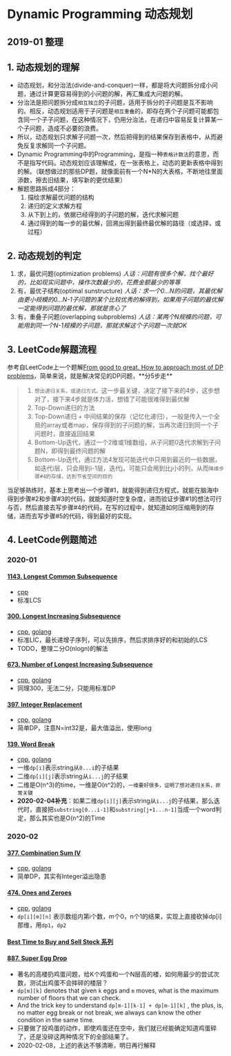 # Dynamic Programming 动态规划

## 2019-01 整理

## 1. 动态规划的理解

- 动态规划，和分治法(divide-and-conquer)一样，都是将大问题拆分成小问题，通过计算更容易得到的小问题的解，再汇集成大问题的解。
- 分治法是把问题拆分成`相互独立`的子问题，适用于拆分的子问题是互不影响的。相反，动态规划适用于子问题是`相互重叠`的，即存在两个子问题可能都包含同一个子子问题，在这种情况下，仍用分治法，在递归中容易反复计算某一个子问题，造成不必要的浪费。
- 所以，动态规划只求解子问题一次，然后把得到的结果保存到表格中，从而避免反复求解同一个子问题。
- Dynamic Programming中的Programming，是指一种`表格计数法`的意思，而不是指写代码。动态规划应该理解成，在一张表格上，动态的更新表格中得到的解。（联想做过的那些DP题，就像面前有一个N*N的大表格，不断地往里面添数，擦去旧结果，填写新的更优结果）
- 解题思路拆成4部分：
    1. 描绘求解最优问题的结构
    2. 递归的定义求解方程
    3. 从下到上的，依据已经得到的子问题的解，迭代求解问题
    4. 通过得到的每一步的最优解，回溯出得到最终最优解的路径（或选择，或过程）


## 2. 动态规划的判定

1. 求，最优问题(optimization problems) *人话：问题有很多个解，找个最好的，比如现实问题中，操作次数最少的，花费金额最少的等等*
2. 有，最优子结构(optimal sunstructure) *人话：求一个0...N的问题，其最优解由更小规模的0...N-1子问题的某个比较优秀的解得到，如果用子问题的最优解一定能得到问题的最优解，那就是贪心了*
3. 有，重叠子问题(overlapping subproblems) *人话：某两个N规模的问题，可能用到同一个N-1规模的子问题，那就求解这个子问题一次就OK*

## 3. LeetCode解题流程

参考自LeetCode上一个题解[From good to great. How to approach most of DP problems](https://leetcode.com/problems/house-robber/discuss/156523/From-good-to-great.-How-to-approach-most-of-DP-problems.)，简单来说，就是解决常见的DP问题，**分5步走**

> 1. `想出递归关系，或递归方式。`这一步最关键，决定了接下来的4步，这步想对了，接下来4步就是体力活，想错了可能很难得到最优解
> 2. Top-Down递归的方法
> 3. Top-Down递归 + 中间结果的保存（记忆化递归），一般是传入一个全局的array或者map，保存得到的子问题的解，当再次递归到同一个子问题时，直接返回结果
> 4. Bottom-Up迭代，通过一个2维或1维数组，从子问题0迭代求解到子问题N，即得到最终问题的解
> 5. Bottom-Up迭代，通过方法4发现可能迭代中只用到最近的一些数据，如迭代i层，只会用到i-1层，迭代j，可能只会用到比j小的列，从而`降维步骤#4的存储，达到节省空间的目的`

当足够熟练时，基本上思考出一个步骤#1，就能得到递归方程式，就能在脑海中得到步骤#2和步骤#3的代码，就能知道时空复杂度，进而验证步骤#1的想法可行与否，然后直接去写步骤#4的代码，在写的过程中，就知道如何压缩用到的存储，进而去写步骤#5的代码，得到最好的实现。

## 4. LeetCode例题简述

### 2020-01

#### [1143. Longest Common Subsequence](https://leetcode.com/problems/longest-common-subsequence/)

- [cpp](https://github.com/xfmeng17/leetcode/blob/master/cpp/1143.cpp)
- 标准LCS

#### [300. Longest Increasing Subsequence](https://leetcode.com/problems/longest-increasing-subsequence/)

- [cpp](https://github.com/xfmeng17/leetcode/blob/master/cpp/0300.cpp), [golang](https://github.com/xfmeng17/leetcode/blob/master/golang/0300.go)
- 标准LIC，最长递增子序列，可以先排序，然后求排序好的和初始的LCS
- TODO，整理二分O(nlogn)的解法

#### [673. Number of Longest Increasing Subsequence](https://leetcode.com/problems/number-of-longest-increasing-subsequence/)

- [cpp](https://github.com/xfmeng17/leetcode/blob/master/cpp/0673.cpp), [golang](https://github.com/xfmeng17/leetcode/blob/master/golang/0673.go)
- 同理300，无法二分，只能用标准DP

#### [397. Integer Replacement](https://leetcode.com/problems/integer-replacement/)

- [cpp](https://github.com/xfmeng17/leetcode/blob/master/cpp/0397.cpp), [golang](https://github.com/xfmeng17/leetcode/blob/master/golang/0397.go)
- 简单DP，注意N=int32是，最大值溢出，使用long

#### [139. Word Break](https://leetcode.com/problems/word-break/)

- [cpp](https://github.com/xfmeng17/leetcode/blob/master/cpp/0139.cpp), [golang](https://github.com/xfmeng17/leetcode/blob/master/golang/0139.go)
- 一维`dp[i]`表示string从`0...i`的子结果
- 二维`dp[i][j]`表示string从`i...j`的子结果
- 二维是O(n^3)的time，一维是O(n^2)的，`一维要好很多，证明了想对递归关系，非常关键`
- **2020-02-04补充**：如果二维`dp[i][j]`表示string从`i...j`的子结果，那么迭代时，直接把`substring[0...i-1]`和`substring[j+1...n-1]`当成一个word判定，那么其实也是O(n^2)的Time

### 2020-02

#### [377. Combination Sum IV](https://leetcode.com/problems/combination-sum-iv/)

- [cpp](https://github.com/xfmeng17/leetcode/blob/master/cpp/0377.cpp), [golang](https://github.com/xfmeng17/leetcode/blob/master/golang/0377.go)
- 简单DP，其实有Integer溢出隐患

#### [474. Ones and Zeroes](https://leetcode.com/problems/ones-and-zeroes/)

- [cpp](https://github.com/xfmeng17/leetcode/blob/master/cpp/0474.cpp), [golang](https://github.com/xfmeng17/leetcode/blob/master/golang/0474.go)
- `dp[i][m][n]` 表示数组内第i个数，m个0，n个1的结果，实现上直接砍掉dp[i]那维，用`dp1`，`dp2`

#### [Best Time to Buy and Sell Stock 系列](https://xfmeng17.github.io/leetcode/notes/buy-sell-stock/)

#### [887. Super Egg Drop](https://leetcode.com/problems/super-egg-drop/)

- 著名的高楼扔鸡蛋问题，给K个鸡蛋和一个N层高的楼，如何用最少的尝试次数，测试出鸡蛋不会摔碎的楼层？
- `dp[m][k]` denotes that given `k` eggs and `m` moves, what is the maximum number
of floors that we can check.
- And the trick key to understand `dp[m-1][k-1] + dp[m-1][k]` , the plus, is, no matter egg break or not break, we always can know the other condition in the same time.
- 只要做了投鸡蛋的动作，即使鸡蛋还在空中，我们就已经能确定知道鸡蛋碎了，还是没碎这两种情况下的全部结果了。
- 2020-02-08，上述的表达不够清晰，明日再行解释
